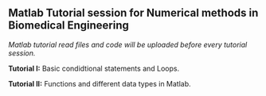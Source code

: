 ## Matlab Tutorial session for Numerical methods in Biomedical Engineering 
*Matlab tutorial read files and code will be uploaded before every tutorial session.*

**Tutorial I:** Basic condidtional statements and Loops.

**Tutorial II:** Functions and different data types in Matlab.

